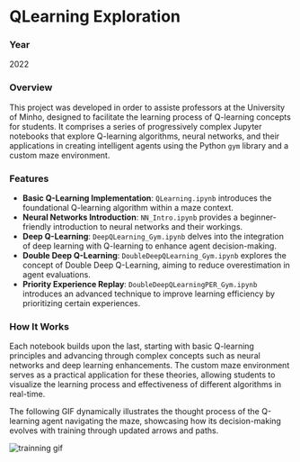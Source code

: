 # QLearning Exploration

### Year
2022

### Overview
This project was developed in order to assiste professors at the University of Minho, designed to facilitate the learning process of Q-learning concepts for students. It comprises a series of progressively complex Jupyter notebooks that explore Q-learning algorithms, neural networks, and their applications in creating intelligent agents using the Python `gym` library and a custom maze environment.

### Features
- **Basic Q-Learning Implementation**: `QLearning.ipynb` introduces the foundational Q-learning algorithm within a maze context.
- **Neural Networks Introduction**: `NN_Intro.ipynb` provides a beginner-friendly introduction to neural networks and their workings.
- **Deep Q-Learning**: `DeepQLearning_Gym.ipynb` delves into the integration of deep learning with Q-learning to enhance agent decision-making.
- **Double Deep Q-Learning**: `DoubleDeepQLearning_Gym.ipynb` explores the concept of Double Deep Q-Learning, aiming to reduce overestimation in agent evaluations.
- **Priority Experience Replay**: `DoubleDeepQLearningPER_Gym.ipynb` introduces an advanced technique to improve learning efficiency by prioritizing certain experiences.

### How It Works
Each notebook builds upon the last, starting with basic Q-learning principles and advancing through complex concepts such as neural networks and deep learning enhancements. The custom maze environment serves as a practical application for these theories, allowing students to visualize the learning process and effectiveness of different algorithms in real-time.

 The following GIF dynamically illustrates the thought process of the Q-learning agent navigating the maze, showcasing how its decision-making evolves with training through updated arrows and paths.

![trainning gif](https://media0.giphy.com/media/v1.Y2lkPTc5MGI3NjExYTV1aGI5bDZvOGU3YnQ5ZGM4aHhna3FvcjVsbTYyeWptaGd6M3JsdiZlcD12MV9pbnRlcm5hbF9naWZfYnlfaWQmY3Q9Zw/clGryKAicClCevYfJo/giphy.gif)
